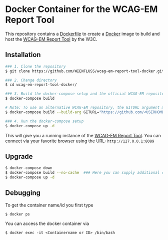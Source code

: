 # Docker Container for the WCAG-EM Report Tool

This repository contains a [Dockerfile](https://docs.docker.com/engine/reference/builder/) to create a [Docker](https://www.docker.com/what-docker) image to build and host the [WCAG-EM Report Tool](https://github.com/w3c/wcag-em-report-tool) by the W3C.

## Installation

```bash
### 1. Clone the repository
$ git clone https://github.com/WIENFLUSS/wcag-em-report-tool-docker.git

### 2. Change directory
$ cd wcag-em-report-tool-docker/

### 3. Build the docker-compose setup and the official WCAG-EM repository
$ docker-compose build

# Note: To use an alternative WCAG-EM repository, the GITURL argument must be set accordingly
$ docker-compose build --build-arg GITURL="https://github.com/<USERHOME>/wcag-em-report-tool.git" w3c-report-em-tool

### 4. Run the docker-compose setup
$ docker-compose up -d
```

This will give you a running instance of the [WCAG-EM Report Tool](https://github.com/w3c/wcag-em-report-tool). You can connect via your favorite browser using the URL:
`http://127.0.0.1:8089`

## Upgrade

```bash
$ docker-compose down
$ docker-compose build --no-cache  ### Here you can supply additional commands: see Installation Step 3
$ docker-compose up -d
```

## Debugging
To get the container name/id you first type

`$ docker ps`

You can access the docker container via

`$ docker exec -it <Containername or ID> /bin/bash`
